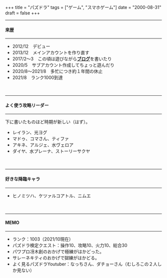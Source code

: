+++
title = "パズドラ"
tags = ["ゲーム", "スマホゲーム"]
date = "2000-08-31"
draft = false
+++

***
#### 来歴
***

* 2012/12　デビュー
* 2013/12　メインアカウントを作り直す
* 2017/2～3　この頃は遊びながら[**ブログ**](http://hnmth-p.hatenablog.com/)を書いたり
* 2020/5　サブアカウント作成してちょっと遊んだり
* 2020/8～2021/8　多忙につき約１年間の休止
* 2021/8　ランク1000到達

　  

***
#### よく使う攻略リーダー
***

下に書いたものほど時期が新しい（はず）。

* レイラン、光ヨグ
* マドゥ、コマさん、ティファ
* アキネ、アルジェ、水ヴェロア
* ダイヤ、水プレーナ、ストーリーサクヤ

　  

***
#### 好きな降臨キャラ
***

* ヒノミツハ、ケツァルコアトル、ニムエ

　  

***
#### MEMO
***

* ランク：1003（2021/10現在）
* パズドラ検定クエスト：操作10、攻略10、火力10、総合30
* パワプロ冴木創のおかげで極練がはかどった。
* サレーネキティのおかげで獄練がはかどる。
* よく見るパズドラYoutuber：なっちさん、ダチョーさん（むしろこの２人しか見ない）


